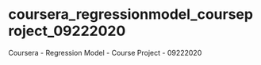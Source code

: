 # coursera_regressionmodel_courseproject_09222020
Coursera - Regression Model - Course Project - 09222020
